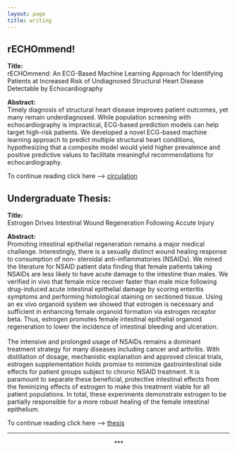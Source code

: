 ```yaml
---
layout: page
title: writing
---
```


## rECHOmmend!
**Title:**<br>
rECHOmmend: An ECG-Based Machine Learning Approach for Identifying Patients at Increased Risk of Undiagnosed Structural Heart Disease Detectable by Echocardiography

**Abstract:**<br>
Timely diagnosis of structural heart disease improves patient outcomes, yet many remain underdiagnosed. While population screening with echocardiography is impractical, ECG-based prediction models can help target high-risk patients. We developed a novel ECG-based machine learning approach to predict multiple structural heart conditions, hypothesizing that a composite model would yield higher prevalence and positive predictive values to facilitate meaningful recommendations for echocardiography.

To continue reading click here --> [circulation](https://www.ahajournals.org/doi/epub/10.1161/CIRCULATIONAHA.121.057869)

## Undergraduate Thesis: 
**Title:**<br>
Estrogen Drives Intestinal Wound Regeneration Following Accute Injury

**Abstract:**<br> 
Promoting intestinal epithelial regeneration remains a major medical challenge. Interestingly, there is a sexually distinct wound healing response to consumption of non- steroidal anti-inflammatories (NSAIDs). We mined the literature for NSAID patient data finding that female patients taking NSAIDs are less likely to have acute damage to the intestine than males. We verified in vivo that female mice recover faster than male mice following drug-induced acute intestinal epithelial damage by scoring enteritis symptoms and performing histological staining on sectioned tissue. Using an ex vivo organoid system we showed that estrogen is necessary and sufficient in enhancing female organoid formation via estrogen receptor beta. Thus, estrogen promotes female intestinal epithelial organoid regeneration to lower the incidence of intestinal bleeding and ulceration.
<br><br>The intensive and prolonged usage of NSAIDs remains a dominant treatment strategy for many diseases including cancer and arthritis. With distillation of dosage, mechanistic explanation and approved clinical trials, estrogen supplementation holds promise to minimize gastrointestinal side effects for patient groups subject to chronic NSAID treatment. It is paramount to separate these beneficial, protective intestinal effects from the feminizing effects of estrogen to make this treatment viable for all patient populations. In total, these experiments demonstrate estrogen to be partially responsible for a more robust healing of the female intestinal epithelium.

To continue reading click here --> [thesis](https://greglee1905.github.io/personalpage/assets/img/texts/undergrad_thesis_2020.pdf)

<hr>

<div style="text-align:center;">
    <p style="font-style: italic;"> *** </p>
</div>
